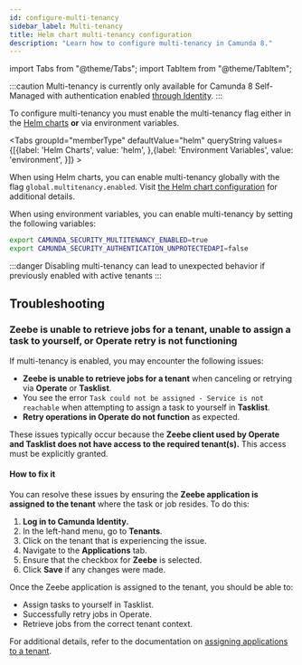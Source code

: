 ```yaml
---
id: configure-multi-tenancy
sidebar_label: Multi-tenancy
title: Helm chart multi-tenancy configuration
description: "Learn how to configure multi-tenancy in Camunda 8."
---
```


import Tabs from "@theme/Tabs";
import TabItem from "@theme/TabItem";

:::caution
Multi-tenancy is currently only available for Camunda 8 Self-Managed with authentication enabled [through Identity](/self-managed/components/management-identity/what-is-identity.md).
:::

To configure multi-tenancy you must enable the multi-tenancy flag either in the [Helm charts](/self-managed/installation-methods/helm/install.md)
**or** via environment variables.

<Tabs groupId="memberType" defaultValue="helm" queryString values={[{label: 'Helm Charts', value: 'helm', },{label: 'Environment Variables', value: 'environment', }]} >
<TabItem value="helm">

When using Helm charts, you can enable multi-tenancy globally with the flag `global.multitenancy.enabled`.
Visit [the Helm chart configuration](https://artifacthub.io/packages/helm/camunda/camunda-platform#global-parameters) for additional details.

</TabItem>
<TabItem value="environment">

When using environment variables, you can enable multi-tenancy by setting the following variables:

```bash
export CAMUNDA_SECURITY_MULTITENANCY_ENABLED=true
export CAMUNDA_SECURITY_AUTHENTICATION_UNPROTECTEDAPI=false
```

</TabItem>
</Tabs>

:::danger
Disabling multi-tenancy can lead to unexpected behavior if previously enabled with active tenants
:::

## Troubleshooting

### Zeebe is unable to retrieve jobs for a tenant, unable to assign a task to yourself, or Operate retry is not functioning

If multi-tenancy is enabled, you may encounter the following issues:

- **Zeebe is unable to retrieve jobs for a tenant** when canceling or retrying via **Operate** or **Tasklist**.
- You see the error `Task could not be assigned - Service is not reachable` when attempting to assign a task to yourself in **Tasklist**.
- **Retry operations in Operate do not function** as expected.

These issues typically occur because the **Zeebe client used by Operate and Tasklist does not have access to the required tenant(s).** This access must be explicitly granted.

#### How to fix it

You can resolve these issues by ensuring the **Zeebe application is assigned to the tenant** where the task or job resides. To do this:

1. **Log in to Camunda Identity.**
2. In the left-hand menu, go to **Tenants**.
3. Click on the tenant that is experiencing the issue.
4. Navigate to the **Applications** tab.
5. Ensure that the checkbox for **Zeebe** is selected.
6. Click **Save** if any changes were made.

Once the Zeebe application is assigned to the tenant, you should be able to:

- Assign tasks to yourself in Tasklist.
- Successfully retry jobs in Operate.
- Retrieve jobs from the correct tenant context.

For additional details, refer to the documentation on [assigning applications to a tenant](/self-managed/components/management-identity/managing-tenants.md#assign-applications-to-a-tenant-1).
